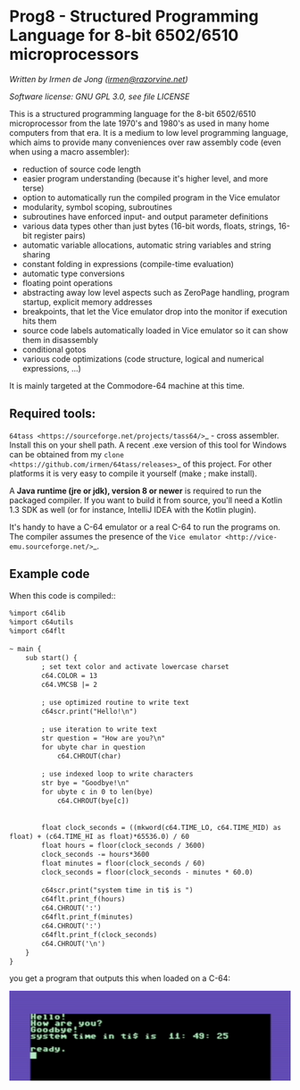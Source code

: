 Prog8 - Structured Programming Language for 8-bit 6502/6510 microprocessors
===========================================================================

*Written by Irmen de Jong (irmen@razorvine.net)*

*Software license: GNU GPL 3.0, see file LICENSE*


This is a structured programming language for the 8-bit 6502/6510 microprocessor from the late 1970's and 1980's
as used in many home computers from that era. It is a medium to low level programming language,
which aims to provide many conveniences over raw assembly code (even when using a macro assembler):

- reduction of source code length
- easier program understanding (because it's higher level, and more terse)
- option to automatically run the compiled program in the Vice emulator  
- modularity, symbol scoping, subroutines
- subroutines have enforced input- and output parameter definitions
- various data types other than just bytes (16-bit words, floats, strings, 16-bit register pairs)
- automatic variable allocations, automatic string variables and string sharing
- constant folding in expressions (compile-time evaluation)
- automatic type conversions
- floating point operations
- abstracting away low level aspects such as ZeroPage handling, program startup, explicit memory addresses
- breakpoints, that let the Vice emulator drop into the monitor if execution hits them
- source code labels automatically loaded in Vice emulator so it can show them in disassembly
- conditional gotos
- various code optimizations (code structure, logical and numerical expressions, ...) 


It is mainly targeted at the Commodore-64 machine at this time.

Required tools:
---------------

`64tass <https://sourceforge.net/projects/tass64/>`_ - cross assembler. Install this on your shell path.
A recent .exe version of this tool for Windows can be obtained from my `clone <https://github.com/irmen/64tass/releases>`_ of this project.
For other platforms it is very easy to compile it yourself (make ; make install).

A **Java runtime (jre or jdk), version 8 or newer**  is required to run the packaged compiler.
If you want to build it from source, you'll need a Kotlin 1.3 SDK as well (or for instance,
IntelliJ IDEA with the Kotlin plugin).

It's handy to have a C-64 emulator or a real C-64 to run the programs on. The compiler assumes the presence
of the `Vice emulator <http://vice-emu.sourceforge.net/>`_.


Example code
------------

When this code is compiled::

    %import c64lib
    %import c64utils
    %import c64flt

    ~ main {
        sub start() {
            ; set text color and activate lowercase charset
            c64.COLOR = 13
            c64.VMCSB |= 2

            ; use optimized routine to write text
            c64scr.print("Hello!\n")

            ; use iteration to write text
            str question = "How are you?\n"
            for ubyte char in question
                c64.CHROUT(char)

            ; use indexed loop to write characters
            str bye = "Goodbye!\n"
            for ubyte c in 0 to len(bye)
                c64.CHROUT(bye[c])


            float clock_seconds = ((mkword(c64.TIME_LO, c64.TIME_MID) as float) + (c64.TIME_HI as float)*65536.0) / 60
            float hours = floor(clock_seconds / 3600)
            clock_seconds -= hours*3600
            float minutes = floor(clock_seconds / 60)
            clock_seconds = floor(clock_seconds - minutes * 60.0)

            c64scr.print("system time in ti$ is ")
            c64flt.print_f(hours)
            c64.CHROUT(':')
            c64flt.print_f(minutes)
            c64.CHROUT(':')
            c64flt.print_f(clock_seconds)
            c64.CHROUT('\n')
        }
    }


you get a program that outputs this when loaded on a C-64:

![c64 screen](docs/source/_static/hello_screen.png)
